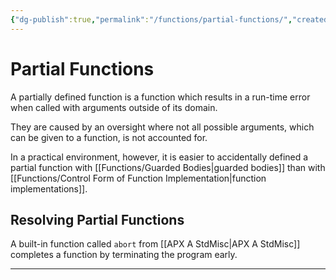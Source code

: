 ```yaml
---
{"dg-publish":true,"permalink":"/functions/partial-functions/","created":"2023-06-20T23:37:36.406+07:00","updated":"2023-07-24T23:16:56.966+07:00"}
---
```


# Partial Functions

A partially defined function is a function which results in a run-time error when called with arguments outside of its domain.

They are caused by an oversight where not all possible arguments, which can be given to a function, is not accounted for.

In a practical environment, however, it is easier to accidentally defined a partial function with [[Functions/Guarded Bodies\|guarded bodies]] than with [[Functions/Control Form of Function Implementation\|function implementations]].



## Resolving Partial Functions

A built-in function called `abort` from [[APX A StdMisc\|APX A StdMisc]] completes a function by terminating the program early.

---